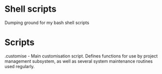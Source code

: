 Shell scripts
============

Dumping ground for my bash shell scripts

Scripts
===========
.customise - Main customisation script. Defines functions for use by project management subsystem, as well as several system maintenance routines used regularly.
